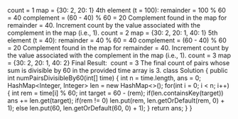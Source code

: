 count = 1
map = {30: 2, 20: 1}
4th element (t = 100):
remainder = 100 % 60 = 40
complement = (60 - 40) % 60 = 20
Complement found in the map for remainder = 40.
Increment count by the value associated with the complement in the map (i.e., 1).
count = 2
map = {30: 2, 20: 1, 40: 1}
5th element (t = 40):
remainder = 40 % 60 = 40
complement = (60 - 40) % 60 = 20
Complement found in the map for remainder = 40.
Increment count by the value associated with the complement in the map (i.e., 1).
count = 3
map = {30: 2, 20: 1, 40: 2}
Final Result:
​
count = 3
The final count of pairs whose sum is divisible by 60 in the provided time array is 3.
​
class Solution {
public int numPairsDivisibleBy60(int[] time) {
int n = time.length, ans = 0;
HashMap<Integer, Integer> len = new HashMap<>();
for(int i  = 0; i < n; i++){
int rem = time[i] % 60;
int target = 60 - (rem);
if(len.containsKey(target))
ans += len.get(target);
if(rem != 0)
len.put(rem, len.getOrDefault(rem, 0) + 1);
else
len.put(60, len.getOrDefault(60, 0) + 1);
}
return ans;
}
}